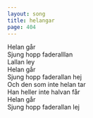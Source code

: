 ```yaml
---
layout: song
title: helangar
page: 404
---
```


﻿Helan går  
Sjung hopp faderalllan  
Lallan ley  
Helan går  
Sjung hopp faderallan hej  
Och den som inte helan tar  
Han heller inte halvan får  
Helan går  
Sjung hopp faderallan lej  
